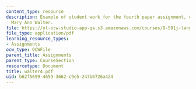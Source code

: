 ```yaml
---
content_type: resource
description: Example of student work for the fourth paper assignment, courtesy of
  Mary Ann Walter.
file: https://ol-ocw-studio-app-qa.s3.amazonaws.com/courses/9-591j-language-processing-fall-2004/b62f569946593662c9e5247b6726a424_walter4.pdf
file_type: application/pdf
learning_resource_types:
- Assignments
ocw_type: OCWFile
parent_title: Assignments
parent_type: CourseSection
resourcetype: Document
title: walter4.pdf
uid: b62f5699-4659-3662-c9e5-247b6726a424
---
```

